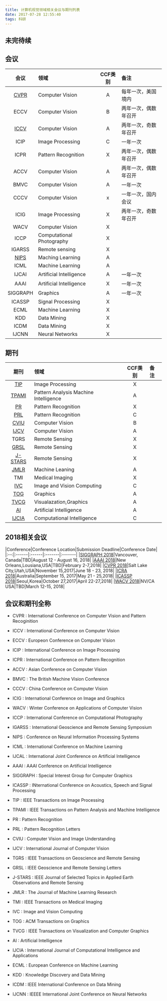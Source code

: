 ```yaml
---
title: 计算机视觉领域相关会议与期刊列表
date: 2017-07-28 12:55:40
tags: 科研
---
```

## 未完待续

## 会议

|会议|领域|CCF类别|备注|
|:--:|:------|:------:|:-------|
|[CVPR](http://openaccess.thecvf.com/menu.py) |Computer Vision|A|每年一次，美国境内|
|ECCV|Computer Vision|B|两年一次，偶数年召开|
|[ICCV](http://openaccess.thecvf.com/menu.py)|Computer Vision|A|两年一次，奇数年召开|
|ICIP|Image Processing|C|一年一次|
|ICPR|Pattern Recognition|X|两年一次，偶数年召开|
|ACCV|Computer Vision|A|两年一次，偶数年召开|
|BMVC|Computer Vision|A|一年一次|
|CCCV|Computer Vision|x|一年一次，国内会议|
|ICIG|Image Processing|X|两年一次，奇数年召开|
|WACV|Computer Vision|X||
|ICCP|Computational Photography|X||
|IGARSS|Remote sensing|X||
|[NIPS](http://papers.nips.cc/) |Maching Learning|A||
|ICML|Machine Learning|A||
|IJCAI|Artificial Intelligence|A|一年一次|
|AAAI|Artificial Intelligence|X|一年一次|
|SIGGRAPH|Graphics|A|一年一次|
|ICASSP|Signal Processing|X||
|ECML|Machine Learning|X||
|KDD|Data Mining|X||
|ICDM|Data Mining|X||
|IJCNN|Neural Networks|X||


## 期刊

|期刊|领域|CCF类别|备注|
|:--:|:------|:------:|:-------|
|[TIP](http://ieeexplore.ieee.org/xpl/RecentIssue.jsp?punumber=83)|Image Processing|X||
|[TPAMI](http://ieeexplore.ieee.org/xpl/RecentIssue.jsp?punumber=34)|Pattern Analysis Machine Intelligence|A||
|[PR](https://www.journals.elsevier.com/pattern-recognition/)|Pattern Recognition|X||
|[PRL](https://www.journals.elsevier.com/pattern-recognition-letters/)|Pattern Recognition|C||
|[CVIU](http://www.elsevier.com/locate/cviu)|Computer Vision|B||
|[IJCV](https://link.springer.com/journal/11263)|Computer Vision|A||
|TGRS|Remote Sensing|X||
|[GRSL](http://ieeexplore.ieee.org/xpl/RecentIssue.jsp?punumber=8859)|Remote Sensing|X||
|[J-STARS](http://ieeexplore.ieee.org/xpl/RecentIssue.jsp?reload=true&punumber=4609443)|Remote Sensing|X||
|[JMLR](http://www.jmlr.org/)|Machine Leaning|A||
|TMI|Medical Imaging|X||
|[IVC](http://www.journals.elsevier.com/image-and-vision-computing/)|Image and Vision Computing|C||
|[TOG](http://www.acm.org/tog)|Graphics|A||
|[TVCG](http://www.computer.org/tvcg/)|Visualazation,Graphics|A||
|[AI](http://www.journals.elsevier.com/artificial-intelligence/)|Artificial Intelligence|A||
|[IJCIA](http://www.worldscientific.com/worldscinet/ijcia)|Computational Intelligence|C||


## 2018相关会议

|Conference|Conference Location|Submission Deadline|Conference Date|
|:--:|:------|:------|:-------|:-------|
|[SIGGRAPH 2018](http://s2018.siggraph.org)|Vancouver, Canada|TBD|August 12 - August 16, 2018|
|[AAAI 2018](http://www.aaai.org/Conferences/AAAI/aaai18.php)|New Orleans,Lousiana,USA|TBD|February 2-7,2018|
|[CVPR 2018](http://cvpr2018.thecvf.com/)|Salt Lake City,Utah,USA|November 15,2017|June 18 - 23, 2018|
|[ICRA 2018](http://www.icra2018.org/)|Australia|September 15, 2017|May 21 - 25,2018|
|[ICASSP 2018](https://2018.ieeeicassp.org/)|Seoul,Korea|October 27,2017|April 22-27,2018|
|[WACV 2018](http://wacv18.uccs.us/)|NV/CA USA|TBD|March 12-15, 2018|

## 会议和期刊全称

- CVPR : International Conference on Computer Vision and Pattern Recoginition

- ICCV : International Conference on Computer Vision

- ECCV : Europeon Conference on Computer Vision

- ICIP : International Conference on Image Processing

- ICPR : International Conference on Pattern Recognition

- ACCV : Asian Conference on Computer Vision 

- BMVC : The British Machine Vision Conference

- CCCV : China Conference on Computer Vision

- ICIG : International Conference on Image and Graphics

- WACV : Winter Conference on Applications of Computer Vision

- ICCP : International Conference on Computational Photography

- IGARSS : International Geoscience and Remote Sensing Symposium

- NIPS : Conference on Neural Information Processing Systems

- ICML : International Conference on Machine Learning

- IJCAL : International Joint Conference on Artificial Intelligence

- AAAI : AAAI Conference on Artificial Intelligence

- SIGGRAPH : Special Interest Group for Computer Graphics

- ICASSP : INternational Conference on Acoustics, Speech and Signal Processing

- TIP : IEEE Transactions on Image Processing

- TPAMI : IEEE Transactions on Pattern Analysis and Machine Intelligence

- PR : Pattern Recognition

- PRL : Pattern Recognition Letters

- CVIU : Computer Vision and Image Understanding

- IJCV : International Journal of Computer Vision

- TGRS : IEEE Transactions on Geoscience and Remote Sensing

- GRSL : IEEE Geoscience and Remote Sensing Letters

- J-STARS : IEEE Journal of Selected Topics in Applied Earth Observations and Remote Sensing

- JMLR : The Journal of Machine Learning Research

- TMI : IEEE Transactions on Medical Imaging

- IVC : Image and Vision Computing

- TOG : ACM Transactions on Graphics

- TVCG : IEEE Transactions on Visualization and Computer Graphics

- AI : Artificial Intelligence

- IJCIA : International Journal of Computational Intelligence and Applications

- ECML : European Conference on Machine Learning

- KDD : Knowledge Discovery and Data Mining

- ICDM : IEEE International Conference on Data Mining

- IJCNN : IEEEE International Joint Conference on Neural Networks